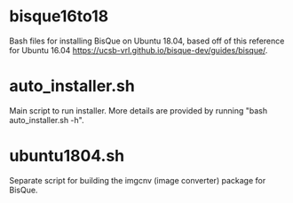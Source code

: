 # bisque16to18

Bash files for installing BisQue on Ubuntu 18.04, based off of this reference for Ubuntu 16.04 https://ucsb-vrl.github.io/bisque-dev/guides/bisque/.

# auto_installer.sh

Main script to run installer. More details are provided by running "bash auto_installer.sh -h".

# ubuntu1804.sh

Separate script for building the imgcnv (image converter) package for BisQue.

